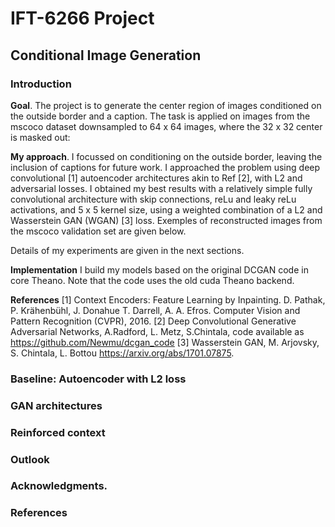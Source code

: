 # IFT-6266 Project

## Conditional Image Generation

### Introduction

**Goal**. The project is to generate the center region of images conditioned on the outside border and a caption. 
The task is applied on images from the mscoco dataset downsampled to 64 x 64 images, where the 32 x 32 center is masked out:

**My approach**. I focussed on conditioning on the outside border, leaving the inclusion of captions for future work. 
I approached the problem using deep convolutional [1] autoencoder architectures akin to Ref [2], with L2 and adversarial losses. 
I obtained my best results with a relatively simple fully convolutional architecture with skip connections, reLu and leaky reLu activations, and 5 x 5 kernel size, using a weighted combination of a L2  and Wasserstein GAN (WGAN) [3] loss. Exemples of reconstructed images from the mscoco  validation set are given below.


Details of my experiments are given in the next sections.

**Implementation** 
I build my models based on the original DCGAN code in core Theano. Note that the code uses the old cuda Theano backend.  

**References**
[1] Context Encoders: Feature Learning by Inpainting. D. Pathak, P. Krähenbühl, J. Donahue
T. Darrell, A. A. Efros. Computer Vision and Pattern Recognition (CVPR), 2016.
[2] Deep Convolutional Generative Adversarial Networks, A.Radford, L. Metz, S.Chintala, code available as  https://github.com/Newmu/dcgan_code
[3] Wasserstein GAN, M. Arjovsky, S. Chintala, L. Bottou https://arxiv.org/abs/1701.07875.


### Baseline: Autoencoder with L2 loss 



### GAN architectures 

### Reinforced context 

### Outlook

### Acknowledgments. 

### References







